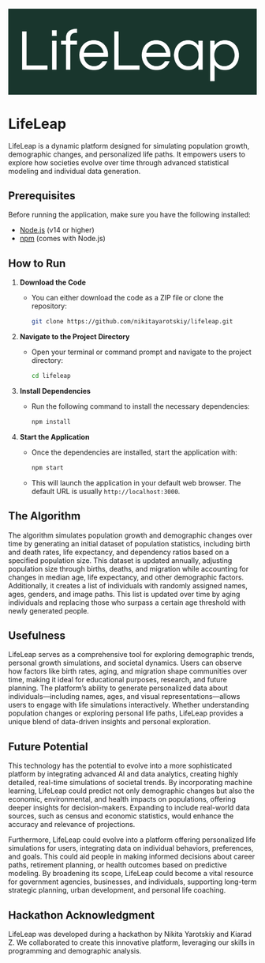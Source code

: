 ![Logo](public/gitLogo.png)

# LifeLeap

LifeLeap is a dynamic platform designed for simulating population growth, demographic changes, and personalized life paths. It empowers users to explore how societies evolve over time through advanced statistical modeling and individual data generation.


## Prerequisites
Before running the application, make sure you have the following installed:
- [Node.js](https://nodejs.org/) (v14 or higher)
- [npm](https://www.npmjs.com/get-npm) (comes with Node.js)

## How to Run
1. **Download the Code**
   - You can either download the code as a ZIP file or clone the repository:
     ```sh
     git clone https://github.com/nikitayarotskiy/lifeleap.git
     ```

2. **Navigate to the Project Directory**
   - Open your terminal or command prompt and navigate to the project directory:
     ```sh
     cd lifeleap
     ```

3. **Install Dependencies**
   - Run the following command to install the necessary dependencies:
     ```sh
     npm install
     ```

4. **Start the Application**
   - Once the dependencies are installed, start the application with:
     ```sh
     npm start
     ```
   - This will launch the application in your default web browser. The default URL is usually `http://localhost:3000`.
## The Algorithm

The algorithm simulates population growth and demographic changes over time by generating an initial dataset of population statistics, including birth and death rates, life expectancy, and dependency ratios based on a specified population size. This dataset is updated annually, adjusting population size through births, deaths, and migration while accounting for changes in median age, life expectancy, and other demographic factors. Additionally, it creates a list of individuals with randomly assigned names, ages, genders, and image paths. This list is updated over time by aging individuals and replacing those who surpass a certain age threshold with newly generated people.

## Usefulness

LifeLeap serves as a comprehensive tool for exploring demographic trends, personal growth simulations, and societal dynamics. Users can observe how factors like birth rates, aging, and migration shape communities over time, making it ideal for educational purposes, research, and future planning. The platform’s ability to generate personalized data about individuals—including names, ages, and visual representations—allows users to engage with life simulations interactively. Whether understanding population changes or exploring personal life paths, LifeLeap provides a unique blend of data-driven insights and personal exploration.

## Future Potential

This technology has the potential to evolve into a more sophisticated platform by integrating advanced AI and data analytics, creating highly detailed, real-time simulations of societal trends. By incorporating machine learning, LifeLeap could predict not only demographic changes but also the economic, environmental, and health impacts on populations, offering deeper insights for decision-makers. Expanding to include real-world data sources, such as census and economic statistics, would enhance the accuracy and relevance of projections.

Furthermore, LifeLeap could evolve into a platform offering personalized life simulations for users, integrating data on individual behaviors, preferences, and goals. This could aid people in making informed decisions about career paths, retirement planning, or health outcomes based on predictive modeling. By broadening its scope, LifeLeap could become a vital resource for government agencies, businesses, and individuals, supporting long-term strategic planning, urban development, and personal life coaching.

## Hackathon Acknowledgment

LifeLeap was developed during a hackathon by Nikita Yarotskiy and Kiarad Z. We collaborated to create this innovative platform, leveraging our skills in programming and demographic analysis.


